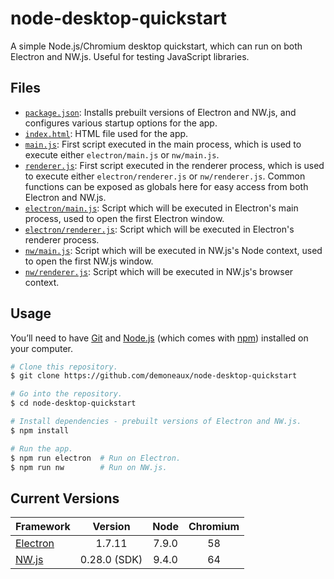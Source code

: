 # node-desktop-quickstart

A simple Node.js/Chromium desktop quickstart, which can run on both Electron and NW.js. Useful for testing JavaScript libraries.

## Files

 * [`package.json`](./package.json): Installs prebuilt versions of Electron and NW.js, and configures various startup options for the app.
 * [`index.html`](./index.html): HTML file used for the app.
 * [`main.js`](./main.js): First script executed in the main process, which is used to execute either `electron/main.js` or `nw/main.js`.
 * [`renderer.js`](./renderer.js): First script executed in the renderer process, which is used to execute either `electron/renderer.js` or `nw/renderer.js`. Common functions can be exposed as globals here for easy access from both Electron and NW.js.
 * [`electron/main.js`](./electron/main.js): Script which will be executed in Electron's main process, used to open the first Electron window.
 * [`electron/renderer.js`](./electron/renderer.js): Script which will be executed in Electron's renderer process.
 * [`nw/main.js`](./nw/main.js): Script which will be executed in NW.js's Node context, used to open the first NW.js window.
 * [`nw/renderer.js`](./nw/renderer.js): Script which will be executed in NW.js's browser context.

## Usage

You’ll need to have [Git](https://git-scm.com/) and [Node.js](https://nodejs.org/) (which comes with [npm](https://www.npmjs.com/)) installed on your computer.

```sh
# Clone this repository.
$ git clone https://github.com/demoneaux/node-desktop-quickstart

# Go into the repository.
$ cd node-desktop-quickstart

# Install dependencies - prebuilt versions of Electron and NW.js.
$ npm install

# Run the app.
$ npm run electron  # Run on Electron.
$ npm run nw        # Run on NW.js.
```

## Current Versions

| Framework                            | Version      | Node  | Chromium |
| ------------------------------------ | :----------: | :---: | :------: |
| [Electron](https://electronjs.org/)  | 1.7.11       | 7.9.0 | 58       |
| [NW.js](https://nwjs.io/)            | 0.28.0 (SDK) | 9.4.0 | 64       |
